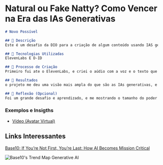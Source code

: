 # Natural ou Fake Natty? Como Vencer na Era das IAs Generativas


```markdown
# Novo Possível

## 📒 Descrição
Este é um desafio da DIO para a criação de algum conteúdo usando IAS generativas. E a minha idéia partiu de usar um pouco deste mundo tão diversificado para criar um video!

## 🤖 Tecnologias Utilizadas
ElevenLabs E D-ID

## 🧐 Processo de Criação
Primeiro fui ate o ElevenLabs, e criei o aúdio com a voz e o texto que queria, depois fui até o D-ID e uni a voz em um avatar!

## 🚀 Resultados
o projeto me deu uma visão mais ampla do que são as IAs generativas, e diversas idéias de como utilizalas da melhor maneira!

## 💭 Reflexão (Opcional)
Foi um grande desafio e aprendizado, e me mostrando o tamanho do poder que as IAs tem, e que essa evolução é muito mais benéfica do que maléfica, podendo ajudar a humanidade a chegar a niveis nunca antes imaginados!
```

### Exemplos e Insigths

- [Vídeo (Avatar Virtual)](/exemplos/VIDEO.md)

## Links Interessantes

[Base10: If You’re Not First, You’re Last: How AI Becomes Mission Critical](https://base10.vc/post/generative-ai-mission-critical/)

![Base10's Trend Map Generative AI](https://github.com/digitalinnovationone/lab-natty-or-not/assets/730492/f4df26e8-f8f7-4419-8252-c69d73ea930c)
